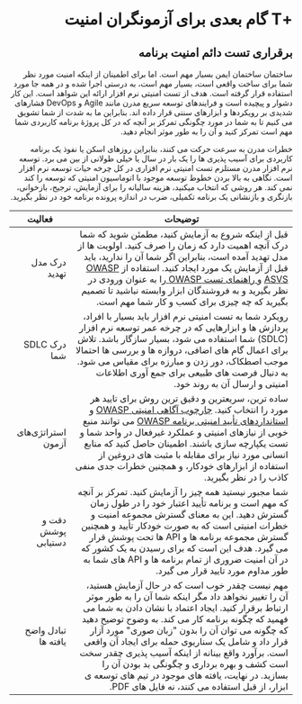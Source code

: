 # <div dir="rtl" align="right"> +T گام بعدی برای آزمونگران امنیت</div>  

## <div dir="rtl" align="right">برقراری تست دائم امنیت برنامه</div>

<p dir="rtl" align="right">ساختمان ساختمان ایمن بسیار مهم است. اما برای اطمینان از اینکه امنیت مورد نظر شما برای ساخت واقعی است، بسیار مهم است، به درستی اجرا شده و در همه جا مورد استفاده قرار گرفته است. هدف از تست امنیتی نرم افزار ارائه این شواهد است. این کار دشوار و پیچیده است و فرایندهای توسعه سریع مدرن مانند Agile  و DevOps  فشارهای شدیدی بر رویکردها و ابزارهای سنتی قرار داده اند. بنابراین ما به شدت از شما تشویق می کنیم تا به شما در مورد چگونگی تمرکز بر آنچه که در کل پروژۀ برنامه کاربردی شما مهم است تمرکز کنید و آن را به طور موثر انجام دهید.</p>

<p dir="rtl" align="right">خطرات مدرن به سرعت حرکت می کنند، بنابراین روزهای اسکن یا نفوذ یک برنامه کاربردی برای آسیب پذیری ها را یک بار در سال یا خیلی طولانی از بین می برد. توسعه نرم افزار مدرن مستلزم تست امنیتی نرم افزاری در کل چرخه حیات توسعه نرم افزار است. نگاهی به بالا بردن خطوط توسعه موجود با اتوماسیون امنیتی که توسعه را کند نمی کند. هر روشی که انتخاب میکنید، هزینه سالیانه را برای آزمایش، ترجیح، بازخوانی، بازنگری و بازنشانی یک برنامه تکمیلی، ضرب در اندازه پرونده برنامه خود در نظر بگیرید.</p>

| فعالیت | توضیحات |
| --- | --- |
| <div dir="rtl" align="right">درک مدل تهدید</div> | <div dir="rtl" align="right">قبل از اینکه شروع به آزمایش کنید، مطمئن شوید که شما درک آنچه اهمیت دارد که زمان را صرف کنید. اولویت ها از مدل تهدید آمده است، بنابراین اگر شما آن را ندارید، باید قبل از آزمایش یک مورد ایجاد کنید. استفاده از <a href="https://www.owasp.org/index.php/ASVS">OWASP ASVS</a>  و<a href="https://www.owasp.org/index.php/OWASP_Testing_Project"> راهنمای تست OWASP </a> را به عنوان ورودی در نظر بگیرید و به فروشندگان ابزار وابسته نباشید تا تصمیم بگیرید که چه چیزی برای کسب و کار شما مهم است.</div> |
| <div dir="rtl" align="right">درک  SDLC شما</div> | <div dir="rtl" align="right">رویکرد شما به تست امنیتی نرم افزار باید بسیار با افراد، پردازش ها و ابزارهایی که در چرخه عمر توسعه نرم افزار (SDLC) شما استفاده می شود، بسیار سازگار باشد. تلاش برای اعمال گام های اضافی، دروازه ها و بررسی ها احتمالا موجب اصطکاک، دور زدن و مبارزه برای مقیاس می شود. به دنبال فرصت های طبیعی برای جمع آوری اطلاعات امنیتی و ارسال آن به روند خود.</div> |
| <div dir="rtl" align="right">استراتژی‌های آزمون</div> | <div dir="rtl" align="right">ساده ترین، سریعترین و دقیق ترین روش برای تایید هر مورد را انتخاب کنید. <a href="https://www.owasp.org/index.php/OWASP_Security_Knowledge_Framework">چارچوب آگاهی امنیتی OWASP</a>  و <a href="https://www.owasp.org/index.php/ASVS">استانداردهای تأیید امنیتی برنامه OWASP</a>  می توانند منبع خوبی از نیازهای امنیتی و عملکرد غیرفعال در واحد شما و تست یکپارچه سازی باشند. اطمینان حاصل کنید که منابع انسانی مورد نیاز برای مقابله با مثبت های دروغین از استفاده از ابزارهای خودکار، و همچنین خطرات جدی منفی کاذب را در نظر بگیرید.</div> |
| <div dir="rtl" align="right">دقت و پوشش دستیابی</div> | <div dir="rtl" align="right">شما مجبور نیستید همه چیز را آزمایش کنید. تمرکز بر آنچه که مهم است و برنامه تأیید اعتبار خود را در طول زمان گسترش دهید. این به معنای گسترش مجموعه امنیت و خطرات امنیتی است که به صورت خودکار تأیید و همچنین گسترش مجموعه برنامه ها و API  ها تحت پوشش قرار می گیرد. هدف این است که برای رسیدن به یک کشور که در آن امنیت ضروری از تمام برنامه ها و API  های شما به طور مداوم مورد تایید قرار می گیرد.</div> |
| <div dir="rtl" align="right">تبادل واضح یافته ها</div> | <div dir="rtl" align="right">مهم نیست چقدر خوب است که در حال آزمایش هستید، آن را تغییر نخواهد داد مگر اینکه شما آن را به طور موثر ارتباط برقرار کنید. ایجاد اعتماد با نشان دادن به شما می فهمید که چگونه برنامه کار می کند. به وضوح توضیح دهید که چگونه می توان آن را بدون "زبان صوری" مورد آزار قرار داد و شامل یک سناریوی حمله برای ایجاد آن واقعی است. برآورد واقع بینانه از اینکه آسیب پذیری چقدر سخت است کشف و بهره برداری و چگونگی بد بودن آن را بسازید. در نهایت، یافته های موجود در تیم های توسعه ی ابزار، از قبل استفاده می کنند، نه فایل های PDF.</div> |


